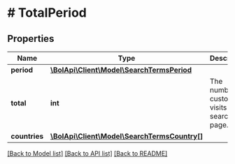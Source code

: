 # # TotalPeriod

## Properties

Name | Type | Description | Notes
------------ | ------------- | ------------- | -------------
**period** | [**\BolApi\Client\Model\SearchTermsPeriod**](SearchTermsPeriod.md) |  |
**total** | **int** | The number of customer visits on the search page. |
**countries** | [**\BolApi\Client\Model\SearchTermsCountry[]**](SearchTermsCountry.md) |  |

[[Back to Model list]](../../README.md#models) [[Back to API list]](../../README.md#endpoints) [[Back to README]](../../README.md)
